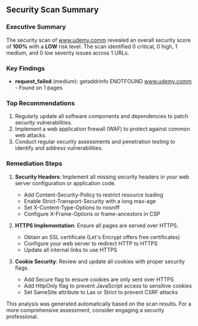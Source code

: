 
## Security Scan Summary

### Executive Summary

The security scan of www.udemy.comm revealed an overall security score of **100%** with a **LOW** risk level. The scan identified 0 critical, 0 high, 1 medium, and 0 low severity issues across 1 URLs.

### Key Findings

- **request_failed** (medium): getaddrinfo ENOTFOUND www.udemy.comm - Found on 1 pages

### Top Recommendations

1. Regularly update all software components and dependencies to patch security vulnerabilities.
2. Implement a web application firewall (WAF) to protect against common web attacks.
3. Conduct regular security assessments and penetration testing to identify and address vulnerabilities.

### Remediation Steps

1. **Security Headers**: Implement all missing security headers in your web server configuration or application code.
   - Add Content-Security-Policy to restrict resource loading
   - Enable Strict-Transport-Security with a long max-age
   - Set X-Content-Type-Options to nosniff
   - Configure X-Frame-Options or frame-ancestors in CSP

2. **HTTPS Implementation**: Ensure all pages are served over HTTPS.
   - Obtain an SSL certificate (Let's Encrypt offers free certificates)
   - Configure your web server to redirect HTTP to HTTPS
   - Update all internal links to use HTTPS

3. **Cookie Security**: Review and update all cookies with proper security flags.
   - Add Secure flag to ensure cookies are only sent over HTTPS
   - Add HttpOnly flag to prevent JavaScript access to sensitive cookies
   - Set SameSite attribute to Lax or Strict to prevent CSRF attacks

This analysis was generated automatically based on the scan results. For a more comprehensive assessment, consider engaging a security professional.
